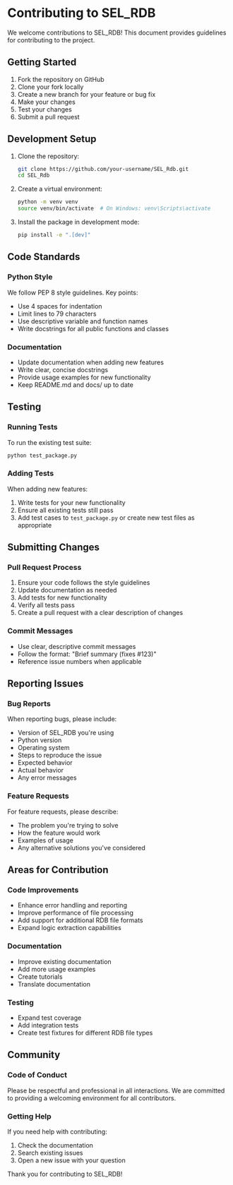 # Contributing to SEL_RDB

We welcome contributions to SEL_RDB! This document provides guidelines for contributing to the project.

## Getting Started

1. Fork the repository on GitHub
2. Clone your fork locally
3. Create a new branch for your feature or bug fix
4. Make your changes
5. Test your changes
6. Submit a pull request

## Development Setup

1. Clone the repository:
   ```bash
   git clone https://github.com/your-username/SEL_Rdb.git
   cd SEL_Rdb
   ```

2. Create a virtual environment:
   ```bash
   python -m venv venv
   source venv/bin/activate  # On Windows: venv\Scripts\activate
   ```

3. Install the package in development mode:
   ```bash
   pip install -e ".[dev]"
   ```

## Code Standards

### Python Style

We follow PEP 8 style guidelines. Key points:
- Use 4 spaces for indentation
- Limit lines to 79 characters
- Use descriptive variable and function names
- Write docstrings for all public functions and classes

### Documentation

- Update documentation when adding new features
- Write clear, concise docstrings
- Provide usage examples for new functionality
- Keep README.md and docs/ up to date

## Testing

### Running Tests

To run the existing test suite:

```bash
python test_package.py
```

### Adding Tests

When adding new features:
1. Write tests for your new functionality
2. Ensure all existing tests still pass
3. Add test cases to `test_package.py` or create new test files as appropriate

## Submitting Changes

### Pull Request Process

1. Ensure your code follows the style guidelines
2. Update documentation as needed
3. Add tests for new functionality
4. Verify all tests pass
5. Create a pull request with a clear description of changes

### Commit Messages

- Use clear, descriptive commit messages
- Follow the format: "Brief summary (fixes #123)"
- Reference issue numbers when applicable

## Reporting Issues

### Bug Reports

When reporting bugs, please include:
- Version of SEL_RDB you're using
- Python version
- Operating system
- Steps to reproduce the issue
- Expected behavior
- Actual behavior
- Any error messages

### Feature Requests

For feature requests, please describe:
- The problem you're trying to solve
- How the feature would work
- Examples of usage
- Any alternative solutions you've considered

## Areas for Contribution

### Code Improvements

- Enhance error handling and reporting
- Improve performance of file processing
- Add support for additional RDB file formats
- Expand logic extraction capabilities

### Documentation

- Improve existing documentation
- Add more usage examples
- Create tutorials
- Translate documentation

### Testing

- Expand test coverage
- Add integration tests
- Create test fixtures for different RDB file types

## Community

### Code of Conduct

Please be respectful and professional in all interactions. We are committed to providing a welcoming environment for all contributors.

### Getting Help

If you need help with contributing:
1. Check the documentation
2. Search existing issues
3. Open a new issue with your question

Thank you for contributing to SEL_RDB!